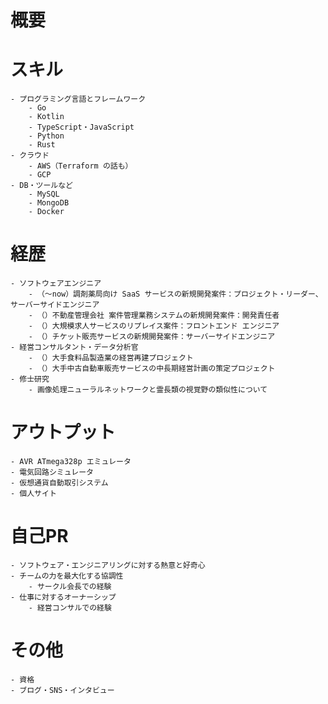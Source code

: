 # 概要
# スキル
    - プログラミング言語とフレームワーク
        - Go
        - Kotlin
        - TypeScript・JavaScript
        - Python
        - Rust
    - クラウド
        - AWS（Terraform の話も）
        - GCP
    - DB・ツールなど
        - MySQL
        - MongoDB
        - Docker
# 経歴
    - ソフトウェアエンジニア
        - （〜now）調剤薬局向け SaaS サービスの新規開発案件：プロジェクト・リーダー、サーバーサイドエンジニア
        - （）不動産管理会社 案件管理業務システムの新規開発案件：開発責任者
        - （）大規模求人サービスのリプレイス案件：フロントエンド エンジニア
        - （）チケット販売サービスの新規開発案件：サーバーサイドエンジニア
    - 経営コンサルタント・データ分析官
        - （）大手食料品製造業の経営再建プロジェクト
        - （）大手中古自動車販売サービスの中長期経営計画の策定プロジェクト
    - 修士研究
        - 画像処理ニューラルネットワークと霊長類の視覚野の類似性について
# アウトプット
    - AVR ATmega328p エミュレータ
    - 電気回路シミュレータ
    - 仮想通貨自動取引システム
    - 個人サイト
# 自己PR
    - ソフトウェア・エンジニアリングに対する熱意と好奇心
    - チームの力を最大化する協調性
        - サークル会長での経験
    - 仕事に対するオーナーシップ
        - 経営コンサルでの経験
# その他
    - 資格
    - ブログ・SNS・インタビュー
